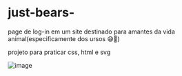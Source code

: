 # just-bears-

page de log-in em um site destinado para amantes da vida animal(especificamente dos ursos 😅🐻)
 
projeto para praticar css, html e svg

![image](https://user-images.githubusercontent.com/122884814/217128374-57743ceb-45b9-4549-a600-56443254e434.png)
